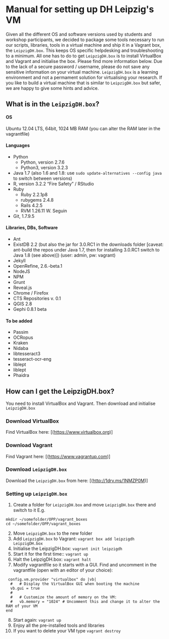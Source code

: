 # Manual for setting up DH Leipzig's VM 

Given all the different OS and software versions used by students and workshop participants, we decided to package some tools necessary to run our scripts, libraries, tools in a virtual machine and ship it in a Vagrant box, the `LeipzigDH.box`. This keeps OS specific helpdesking and troubleshooting to a minimum. All one has to do to get `LeipzigDH.box` is to install VirtualBox and Vagrant and initialise the box. Please find more information below. Due to the lack of a secure password / username, please do not save any sensitive information on your virtual machine. `LeipzigDH.box` is a learning environment and not a permament solution for virtualising your research. If you like to build a virtual machine that is similar to `LeipzigDH.box` but safer, we are happy to give some hints and advice.

## What is in the `LeipzigDH.box`?

#### OS

Ubuntu 12.04 LTS, 64bit, 1024 MB RAM (you can alter the RAM later in the vagrantfile)

#### Languages

- Python
  - Python, version 2.7.6
  - Python3, version 3.2.3
- Java 1.7 (also 1.6 and 1.8: use `sudo update-alternatives --config java` to switch between versions)
- R, version 3.2.2 “Fire Safety” / RStudio
- Ruby
  - Ruby 2.2.1p8
  - rubygems 2.4.8
  - Rails 4.2.5
  - RVM 1.26.11 W. Seguin
- Git, 1.7.9.5

#### Libraries, DBs, Software

- Ant
- ExistDB 2.2 (but also the jar for 3.0.RC1 in the downloads folder [caveat: ant-build the repos under Java 1.7, then for installing 3.0.RC1 switch to Java 1.8 (see above)]) (user: admin, pw: vagrant)
- Jekyll
- OpenRefine, 2.6.-beta.1
- NodeJS
- NPM
- Grunt
- Reveal.js
- Chrome / Firefox
- CTS Repositories v. 0.1
- QGIS 2.8
- Gephi 0.8.1 beta

#### To be added

- Passim
- OCRopus
- Kraken
- Nidaba
- libtesseract3
- tesseract-ocr-eng
- liblept
- liblept
- Phaidra

## How can I get the LeipzigDH.box?

You need to install VirtualBox and Vagrant. Then download and initialise `LeipzigDH.box`

### Download VirtualBox

Find VirtualBox here: [(https://www.virtualbox.org)]

### Download Vagrant

Find Vagrant here: [(https://www.vagrantup.com)]

### Download `LeipzigDH.box`

Download the `LeipzigDH.box` from here: [(http://1drv.ms/1NMZP0M)]

### Setting up `LeipzigDH.box`

1. Create a folder for `LeipzigDH.box` and move `LeipzigDH.box` there and switch to it
E.g. 
```
mkdir ~/somefolder/OPP/vagrant_boxes
cd ~/somefolder/OPP/vagrant_boxes
```
2. Move `LeipzigDH.box` to the new folder
3. Add `LeipzigDH.box` to Vagrant: `vagrant box add leipzigdh LeipzigDH.box`
4. Initialise the LeipzigDH.box: `vagrant init leipzigdh`
5. Start it for the first time:: `vagrant up`
6. Halt the LeipzigDH.box: `vagrant halt`
7. Modify vagrantfile so it starts with a GUI. Find and uncomment in the vagrantfile (open with an editor of your choice):
```
 config.vm.provider "virtualbox" do |vb|
  #   # Display the VirtualBox GUI when booting the machine
  vb.gui = true
  #
  #   # Customize the amount of memory on the VM:
  #   vb.memory = "1024" # Uncomment this and change it to alter the RAM of your VM
end
```
8. Start again: `vagrant up` 
9. Enjoy all the pre-installed tools and libraries
10. If you want to delete your VM type `vagrant destroy`


